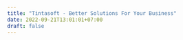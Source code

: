 ```yaml
---
title: "Tintasoft - Better Solutions For Your Business"
date: 2022-09-21T13:01:01+07:00
draft: false
---
```

